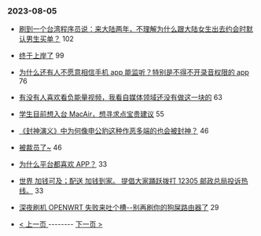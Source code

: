 ### 2023-08-05 
- [刷到一个台湾程序员说：来大陆两年，不理解为什么跟大陆女生出去约会时默认男生买单？](https://www.v2ex.com/t/962567) 102
- [终于上岸了](https://www.v2ex.com/t/962626) 99
- [为什么还有人不愿意相信手机 app 能监听？特别是不得不开录音权限的 app](https://www.v2ex.com/t/962546) 76
- [有没有人喜欢看负能量视频，我看自媒体领域还没有做这一块的](https://www.v2ex.com/t/962575) 63
- [学生目前想入台 MacAir，想寻求点宝贵建议](https://www.v2ex.com/t/962617) 55
- [《封神演义》中为何像申公豹这种作恶多端的也会被封神？](https://www.v2ex.com/t/962560) 46
- [被裁员了~](https://www.v2ex.com/t/962616) 46
- [为什么平台都喜欢 APP？](https://www.v2ex.com/t/962608) 33
- [世界 加钱可及；配送 加钱到家。 提倡大家踊跃拨打 12305 邮政总局投诉热线。](https://www.v2ex.com/t/962549) 33
- [深夜刷机 OPENWRT 失败来吐个槽--别再刷你的狗屎路由器了](https://www.v2ex.com/t/962550) 29 

- [ < 上一页 ](https://github.com/able8/v2ex-hot-record/blob/master/2023-08-04.md) -------- [ 下一页 > ](https://github.com/able8/v2ex-hot-record/blob/master/2023-08-06.md)
